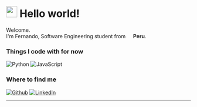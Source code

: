 <h1><img src="https://emojis.slackmojis.com/emojis/images/1531849430/4246/blob-sunglasses.gif?1531849430" width="30"/> Hello world!</h1>


<p>Welcome. </br> I'm Fernando, Software Engineering student from <img src="https://cdn-icons-png.flaticon.com/512/197/197563.png" width="13"/> <b>Peru</b>. </p>
<h3>Things I code with for now</h3>
<p>
  <img alt="Python" src="https://img.shields.io/badge/python-3670A0?style=for-the-badge&logo=python&logoColor=ffdd54" />
  <img alt="JavaScript" src="https://shields.io/badge/JavaScript-F7DF1E?logo=JavaScript&logoColor=000&style=flat-square" />  
</p>
<h3>Where to find me</h3>
<p><a href="https://github.com/ferinjoque" target="_blank"><img alt="Github" src="https://img.shields.io/badge/GitHub-%2312100E.svg?&style=for-the-badge&logo=Github&logoColor=white" /></a> <a href="https://www.linkedin.com/in/ferinjoque" target="_blank"><img alt="LinkedIn" src="https://img.shields.io/badge/linkedin-%230077B5.svg?&style=for-the-badge&logo=linkedin&logoColor=white" /></a>
</p>

------------
